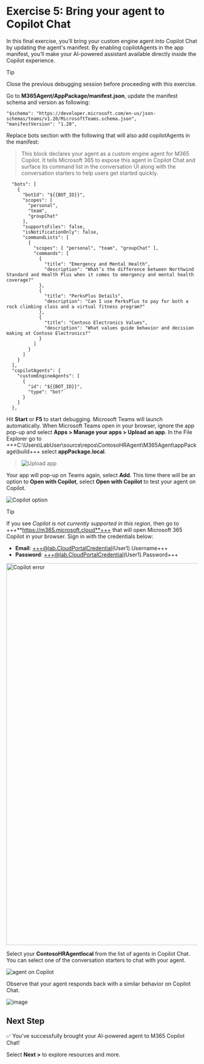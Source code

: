# Exercise 5: Bring your agent to Copilot Chat

In this final exercise, you’ll bring your custom engine agent into Copilot Chat by updating the agent's manifest. By enabling copilotAgents in the app manifest, you’ll make your AI-powered assistant available directly inside the Copilot experience.

> [!TIP]
> Close the previous debugging session before proceeding with this exercise.

Go to **M365Agent/AppPackage/manifest.json**, update the manifest schema and version as following: 

``` 
"$schema": "https://developer.microsoft.com/en-us/json-schemas/teams/v1.20/MicrosoftTeams.schema.json", 
"manifestVersion": "1.20", 
```

Replace bots section with the following that will also add copilotAgents in the manifest:

> This block declares your agent as a custom engine agent for M365 Copilot. It tells Microsoft 365 to expose this agent in Copilot Chat and surface its command list in the conversation UI along with the conversation starters to help users get started quickly.

```   
  "bots": [ 
    { 
      "botId": "${{BOT_ID}}", 
      "scopes": [ 
        "personal", 
        "team", 
        "groupChat" 
      ], 
      "supportsFiles": false, 
      "isNotificationOnly": false, 
      "commandLists": [ 
        { 
          "scopes": [ "personal", "team", "groupChat" ], 
          "commands": [ 
            { 
              "title": "Emergency and Mental Health",
              "description": "What’s the difference between Northwind Standard and Health Plus when it comes to emergency and mental health coverage?" 
            }, 
            { 
              "title": "PerksPlus Details", 
              "description": "Can I use PerksPlus to pay for both a rock climbing class and a virtual fitness program?" 
            }, 
            { 
              "title": "Contoso Electronics Values", 
              "description": "What values guide behavior and decision making at Contoso Electronics?" 
            } 
          ] 
        } 
      ] 
    } 
  ], 
  "copilotAgents": { 
    "customEngineAgents": [ 
      { 
        "id": "${{BOT_ID}}", 
        "type": "bot" 
      } 
    ] 
  }, 
```

Hit **Start** or **F5** to start debugging. Microsoft Teams will launch automatically. When Microsoft Teams open in your browser, ignore the app pop-up and select **Apps > Manage your apps > Upload an app**. In the File Explorer go to +++C:\Users\LabUser\source\repos\ContosoHRAgent\M365Agent\appPackage\build+++ select **appPackage.local**.
> 
>![Upload app](https://github.com/user-attachments/assets/5fad723f-b087-4481-8c8c-d5ad87c1bead)

Your app will pop-up on Teams again, select **Add**. This time there will be an option to **Open with Copilot**, select **Open with Copilot** to test your agent on Copilot.

![Copilot option](https://github.com/user-attachments/assets/97f9d9fd-bd90-48b5-983b-b1fea3f85721)

>[!TIP]
> If you see *Copilot is not currently supported in this region*, then go to +++**https://m365.microsoft.cloud**+++ that will open Microsoft 365 Copilot in your browser. Sign in with the credentials below:
> * **Email**: +++@lab.CloudPortalCredential(User1).Username+++
> * **Password**: +++@lab.CloudPortalCredential(User1).Password+++
>
> <img width="1004" alt="Copilot error" src="https://github.com/user-attachments/assets/e079360f-9854-46c8-92c9-ef685547ea36" />

Select your **ContosoHRAgentlocal** from the list of agents in Copilot Chat. You can select one of the conversation starters to chat with your agent.

![agent on Copilot](https://github.com/user-attachments/assets/2aab299c-23ff-4369-a42c-bd74c66f854d)

Observe that your agent responds back with a similar behavior on Copilot Chat.

![image](https://github.com/user-attachments/assets/4211f43d-8aef-4262-95e3-1efac7dba495)

## Next Step

✅ You’ve successfully brought your AI-powered agent to M365 Copilot Chat!

Select **Next >** to explore resources and more.
